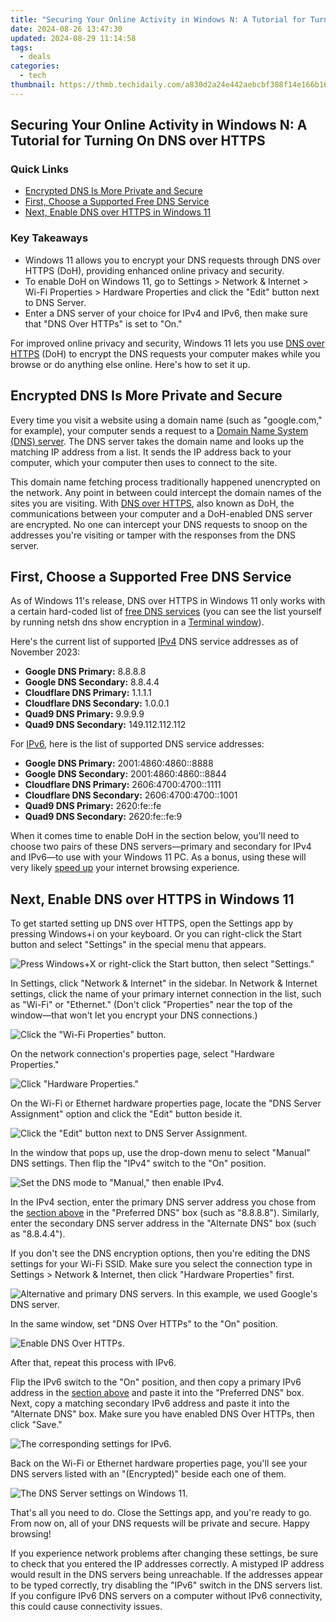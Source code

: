 ```yaml
---
title: "Securing Your Online Activity in Windows N: A Tutorial for Turning On DNS over HTTPS"
date: 2024-08-26 13:47:30
updated: 2024-08-29 11:14:58
tags:
  - deals
categories:
  - tech
thumbnail: https://thmb.techidaily.com/a830d2a24e442aebcbf388f14e166b1639967eaf0747a09da8301ee779ce2acf.jpg
---
```


## Securing Your Online Activity in Windows N: A Tutorial for Turning On DNS over HTTPS

### Quick Links

* [Encrypted DNS Is More Private and Secure](https://buynow-info.techidaily.com/in-depth-look-at-the-updated-ratchet-and-clank-experience/)
* [First, Choose a Supported Free DNS Service](https://video-screen-grab.techidaily.com/updated-streamline-your-web-experience-with-these-leading-screen-capturers-for-2024/)
* [Next, Enable DNS over HTTPS in Windows 11](https://article-helps.techidaily.com/new-in-2024-reactivate-windows-photo-viewer-with-ease-win-11/)

### Key Takeaways

* Windows 11 allows you to encrypt your DNS requests through DNS over HTTPS (DoH), providing enhanced online privacy and security.
* To enable DoH on Windows 11, go to Settings > Network & Internet > Wi-Fi Properties > Hardware Properties and click the "Edit" button next to DNS Server.
* Enter a DNS server of your choice for IPv4 and IPv6, then make sure that "DNS Over HTTPs" is set to "On."

 For improved online privacy and security, Windows 11 lets you use [DNS over HTTPS](https://hardware-updates.techidaily.com/insignia-thunderbolt-usb-cable-with-ethernet-adapter-software/) (DoH) to encrypt the DNS requests your computer makes while you browse or do anything else online. Here's how to set it up.

##  Encrypted DNS Is More Private and Secure

 Every time you visit a website using a domain name (such as "google.com," for example), your computer sends a request to a [Domain Name System (DNS) server](https://instagram-clips.techidaily.com/new-2024-approved-revealing-the-top-10-hidden-story-supporters/). The DNS server takes the domain name and looks up the matching IP address from a list. It sends the IP address back to your computer, which your computer then uses to connect to the site.

 This domain name fetching process traditionally happened unencrypted on the network. Any point in between could intercept the domain names of the sites you are visiting. With [DNS over HTTPS](https://hardware-updates.techidaily.com/insignia-thunderbolt-usb-cable-with-ethernet-adapter-software/), also known as DoH, the communications between your computer and a DoH-enabled DNS server are encrypted. No one can intercept your DNS requests to snoop on the addresses you're visiting or tamper with the responses from the DNS server.

##  First, Choose a Supported Free DNS Service

 As of Windows 11's release, DNS over HTTPS in Windows 11 only works with a certain hard-coded list of [free DNS services](https://easy-unlock-android.techidaily.com/the-ultimate-guide-to-oneplus-open-pattern-lock-screen-everything-you-need-to-know-by-drfone-android/) (you can see the list yourself by running netsh dns show encryption in a [Terminal window](https://video-screen-grab.techidaily.com/updated-2024-approved-effortless-screen-saving-on-android-devices/)).

 Here's the current list of supported [IPv4](https://fox-http.techidaily.com/2024-approved-perfecting-the-art-of-zooming-expert-strategies-for-snapchat-users/) DNS service addresses as of November 2023:

* **Google DNS Primary:** 8.8.8.8
* **Google DNS Secondary:** 8.8.4.4
* **Cloudflare DNS Primary:** 1.1.1.1
* **Cloudflare DNS Secondary:** 1.0.0.1
* **Quad9 DNS Primary:** 9.9.9.9
* **Quad9 DNS Secondary:** 149.112.112.112

 For [IPv6](https://some-guidance.techidaily.com/updated-unlock-audience-attention-top-6-video-styles/), here is the list of supported DNS service addresses:

* **Google DNS Primary:** 2001:4860:4860::8888
* **Google DNS Secondary:** 2001:4860:4860::8844
* **Cloudflare DNS Primary:** 2606:4700:4700::1111
* **Cloudflare DNS Secondary:** 2606:4700:4700::1001
* **Quad9 DNS Primary:** 2620:fe::fe
* **Quad9 DNS Secondary:** 2620:fe::fe:9

 When it comes time to enable DoH in the section below, you'll need to choose two pairs of these DNS servers—primary and secondary for IPv4 and IPv6—to use with your Windows 11 PC. As a bonus, using these will very likely [speed up](https://easy-unlock-android.techidaily.com/the-ultimate-guide-to-oneplus-open-pattern-lock-screen-everything-you-need-to-know-by-drfone-android/) your internet browsing experience.

##  Next, Enable DNS over HTTPS in Windows 11

 To get started setting up DNS over HTTPS, open the Settings app by pressing Windows+i on your keyboard. Or you can right-click the Start button and select "Settings" in the special menu that appears.

![Press Windows+X or right-click the Start button, then select "Settings."](https://static1.howtogeekimages.com/wordpress/wp-content/uploads/2023/11/1-18.png) 

 In Settings, click "Network & Internet" in the sidebar. In Network & Internet settings, click the name of your primary internet connection in the list, such as "Wi-Fi" or "Ethernet." (Don't click "Properties" near the top of the window—that won't let you encrypt your DNS connections.)

![Click the "Wi-Fi Properties" button.](https://static1.howtogeekimages.com/wordpress/wp-content/uploads/2023/11/2-10.png) 

 On the network connection's properties page, select "Hardware Properties."

![Click "Hardware Properties."](https://static1.howtogeekimages.com/wordpress/wp-content/uploads/2023/11/3-hw-props.png) 

 On the Wi-Fi or Ethernet hardware properties page, locate the "DNS Server Assignment" option and click the "Edit" button beside it.

![Click the "Edit" button next to DNS Server Assignment.](https://static1.howtogeekimages.com/wordpress/wp-content/uploads/2023/11/4-click-edit.png) 

 In the window that pops up, use the drop-down menu to select "Manual" DNS settings. Then flip the "IPv4" switch to the "On" position.

![Set the DNS mode to "Manual," then enable IPv4.](https://static1.howtogeekimages.com/wordpress/wp-content/uploads/2023/11/5-manual-turn-on-ipv4.png) 

 In the IPv4 section, enter the primary DNS server address you chose from the [section above](https://bypass-frp.techidaily.com/is-gsm-flasher-adb-legit-full-review-to-bypass-your-infinix-zero-30-5g-phone-frp-lock-by-drfone-android/) in the "Preferred DNS" box (such as "8.8.8.8"). Similarly, enter the secondary DNS server address in the "Alternate DNS" box (such as "8.8.4.4").

 If you don't see the DNS encryption options, then you're editing the DNS settings for your Wi-Fi SSID. Make sure you select the connection type in Settings > Network & Internet, then click "Hardware Properties" first.

![Alternative and primary DNS servers. In this example, we used Google's DNS server.](https://static1.howtogeekimages.com/wordpress/wp-content/uploads/2023/11/6-enable-dns-server.png) 

 In the same window, set "DNS Over HTTPs" to the "On" position. 

![Enable DNS Over HTTPs.](https://static1.howtogeekimages.com/wordpress/wp-content/uploads/2023/11/7-dns-over-https.png) 

 After that, repeat this process with IPv6.

 Flip the IPv6 switch to the "On" position, and then copy a primary IPv6 address in the [section above](https://bypass-frp.techidaily.com/is-gsm-flasher-adb-legit-full-review-to-bypass-your-infinix-zero-30-5g-phone-frp-lock-by-drfone-android/) and paste it into the "Preferred DNS" box. Next, copy a matching secondary IPv6 address and paste it into the "Alternate DNS" box. Make sure you have enabled DNS Over HTTPs, then click "Save." 

![The corresponding settings for IPv6.](https://static1.howtogeekimages.com/wordpress/wp-content/uploads/2023/11/ipv6.png) 

 Back on the Wi-Fi or Ethernet hardware properties page, you'll see your DNS servers listed with an "(Encrypted)" beside each one of them.

![The DNS Server settings on Windows 11.](https://static1.howtogeekimages.com/wordpress/wp-content/uploads/2023/11/9-dns-server.png) 

 That's all you need to do. Close the Settings app, and you're ready to go. From now on, all of your DNS requests will be private and secure. Happy browsing!

 If you experience network problems after changing these settings, be sure to check that you entered the IP addresses correctly. A mistyped IP address would result in the DNS servers being unreachable. If the addresses appear to be typed correctly, try disabling the "IPv6" switch in the DNS servers list. If you configure IPv6 DNS servers on a computer without IPv6 connectivity, this could cause connectivity issues.

<ins class="adsbygoogle"
     style="display:block"
     data-ad-format="autorelaxed"
     data-ad-client="ca-pub-7571918770474297"
     data-ad-slot="1223367746"></ins>



<ins class="adsbygoogle"
     style="display:block"
     data-ad-client="ca-pub-7571918770474297"
     data-ad-slot="8358498916"
     data-ad-format="auto"
     data-full-width-responsive="true"></ins>
